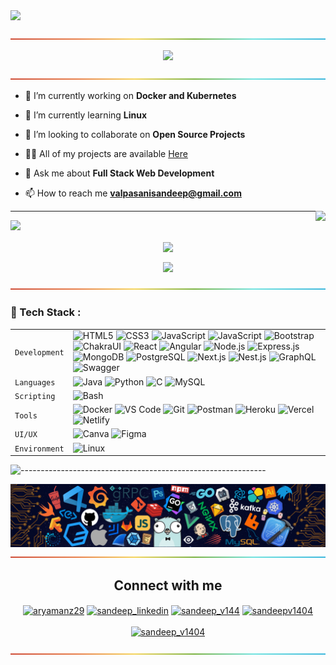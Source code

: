 <!-- ----------- HEAD SECTION START ------------ -->
<img src="https://res.cloudinary.com/dgasye24d/image/upload/v1637508863/products/sandeep-banner_wubux6.png" />

![-------------------------------------------------------------](./images/rainbow.png)

<p align="center">
  <img src="https://readme-typing-svg.herokuapp.com?color=795547&size=30&center=true&vCenter=true&width=550&height=70&lines=Hey+There+👋,+I'm+Sandeep;+An+Open+Source+Enthusiast+☀;Full+Stack+Web+Developer+💻;I+Love+Building+Projects+🛠;Exploring DevOps;">
</p>

![-------------------------------------------------------------](./images/rainbow.png)

<!-- ----------- HEAD SECTION END ------------ -->

<!-- ----------- CONTENT SECTION START ------------ -->

- 🔭 I’m currently working on **Docker and Kubernetes**

- 🌱 I’m currently learning **Linux**

- 👯 I’m looking to collaborate on **Open Source Projects**

- 👨‍💻 All of my projects are available [Here](https://sandeep-v1404.github.io/)

- 💬 Ask me about **Full Stack Web Development**

- 📫 How to reach me **valpasanisandeep@gmail.com**

<img align="right" src="https://komarev.com/ghpvc/?username=sandeep-v1404&style=flat-square&color=795547">
<hr>

<!-- ----------- CONTENT SECTION END ------------ -->

<!-- ----------- STATS SECTION START ------------ -->
<div>
<img src="https://activity-graph.herokuapp.com/graph?username=sandeep-v1404&theme=radical&bg_color=00000000&point=00000000&line=795747&hide_border=true&custom_title=Learn,+Explore,+and+Give+back...&color=795547&area=true&area_color=795547">
</div>

<p align="center"><img align="center" src="https://github-readme-stats.vercel.app/api?username=sandeep-v1404&show_icons=true&count_private=true&icon_color=795547&title_color=795547&color=1fdbd8&bg_color=000000&border_color=795547&text_color=795547" />

<p align="center"><img align="center" src="http://github-readme-streak-stats.herokuapp.com?user=sandeep-v1404&date_format=M%20j%5B%2C%20Y%5D&sideNums=795547&ring=795547&background=000000&dates=795547&currStreakNum=795547&currStreakLabel=795547&fire=795547&sideLabels=795547&stroke=795547&border=795547" />

![-------------------------------------------------------------](./images/rainbow.png)


<!-- ----------- STATS SECTION END ------------ -->

<!-- ----------- TECH STACK SECTION START ------------ -->

### 🍁 Tech Stack :


|               |           |
|       ---     |    ---    |
| `Development`     | ![HTML5](https://img.shields.io/badge/-HTML5-CC2400?style=for-the-badge&logo=html5&logoColor=white) ![CSS3](https://img.shields.io/badge/-CSS3-E24800?style=for-the-badge&logo=css3) ![JavaScript](https://img.shields.io/badge/-JavaScript-FE7601?style=for-the-badge&logo=javascript)  ![JavaScript](https://img.shields.io/badge/-Typescript-3178c6?style=for-the-badge&logo=typescript&logoColor=white)  ![Bootstrap](https://img.shields.io/badge/bootstrap-%23563D7C.svg?style=for-the-badge&logo=bootstrap&logoColor=white) ![ChakraUI](https://img.shields.io/badge/chakraUI-6cc7ba.svg?style=for-the-badge&logo=chakraui&logoColor=white) ![React](https://img.shields.io/badge/react-%2320232a.svg?style=for-the-badge&logo=react&logoColor=%2361DAFB) ![Angular](https://img.shields.io/badge/Angular-256fc5.svg?style=for-the-badge&logo=angular&logoColor=e14f31) ![Node.js](https://img.shields.io/badge/nodejs-77b65d.svg?style=for-the-badge&logo=node.js&logoColor=white) ![Express.js](https://img.shields.io/badge/Express-eeeeee.svg?style=for-the-badge&logo=express&logoColor=black)   ![MongoDB](https://img.shields.io/badge/mongodb-62ac52.svg?style=for-the-badge&logo=mongodb&logoColor=white) ![PostgreSQL](https://img.shields.io/badge/PostgreSQL-%23316192.svg?style=for-the-badge&logo=postgresql&logoColor=white) ![Next.js](https://img.shields.io/badge/next.js-000000?style=for-the-badge&logo=nextdotjs&logoColor=white) ![Nest.js](https://img.shields.io/badge/nest.js-e3524e?style=for-the-badge&logo=nestjs&logoColor=white) ![GraphQL](https://img.shields.io/badge/graphql-e25c97?style=for-the-badge&logo=graphql&logoColor=white) ![Swagger](https://img.shields.io/badge/-Swagger-%23Clojure?style=for-the-badge&logo=swagger&logoColor=white)  |
| `Languages`   | ![Java](https://img.shields.io/badge/-Java-cd470a?style=for-the-badge&logo=java) ![Python](https://img.shields.io/badge/-Python-1F65AC?style=for-the-badge&logo=Python&logoColor=white)  ![C](https://img.shields.io/badge/c-%2300599C.svg?style=for-the-badge&logo=c&logoColor=white) ![MySQL](https://img.shields.io/badge/-MySQL-307BBD?style=for-the-badge&logo=mysql&logoColor=white)|
| `Scripting`   | ![Bash](https://img.shields.io/badge/bash-8aeb0c.svg?style=for-the-badge&logo=gnubash&logoColor=white)
| `Tools`       | ![Docker](https://img.shields.io/badge/docker-%230db7ed.svg?style=for-the-badge&logo=docker&logoColor=white) ![VS Code](https://img.shields.io/badge/Visual_Studio_Code-5D1A60?style=for-the-badge&logo=visual%20studio%20code&logoColor=white) ![Git](https://img.shields.io/badge/Git-682181?style=for-the-badge&logo=git&logoColor=white) ![Postman](https://img.shields.io/badge/Postman-FF6C37?style=for-the-badge&logo=postman&logoColor=white) ![Heroku](https://img.shields.io/badge/Heroku-AA2690?style=for-the-badge&logo=heroku&logoColor=white) ![Vercel](https://img.shields.io/badge/vercel-AA42F1.svg?style=for-the-badge&logo=vercel&logoColor=white) ![Netlify](https://img.shields.io/badge/Netlify-529fc1.svg?style=for-the-badge&logo=netlify&logoColor=white)|
| `UI/UX` |  ![Canva](https://img.shields.io/badge/canva-3271E5.svg?style=for-the-badge&logo=canva&logoColor=white) ![Figma](https://img.shields.io/badge/figma-%23F24E1E.svg?style=for-the-badge&logo=figma&logoColor=white)
| `Environment`       | ![Linux](https://img.shields.io/badge/Linux-FCC624?style=for-the-badge&logo=linux&logoColor=black)|

![-------------------------------------------------------------](https://raw.githubusercontent.com/andreasbm/readme/master/assets/lines/rainbow.png)

<!-- ----------- TECH STACK SECTION END------------ -->

<!-- ----------- BANNER SECTION START ------------ -->

![banner.png](./images/header.png)
![-------------------------------------------------------------](./images/rainbow.png)

<!-- ----------- BANNER SECTION END ------------ -->

<!-- ----------- SOCIAL SECTION START ------------ -->

<h2 align="center">Connect with me</h2>

<p align="center">
<a href="https://discordapp.com/users/Sandeep#8921/" target="blank"><img align="center" src="https://img.shields.io/badge/Discord-7289DA?style=for-the-badge&logo=discord&logoColor=white" alt="aryamanz29"/></a> <a href="https://www.linkedin.com/in/sandeep1404/" target="blank"><img align="center" src="https://img.shields.io/badge/LinkedIn-0077B5?style=for-the-badge&logo=linkedin&logoColor=white" alt="sandeep_linkedin"/></a> <a href="https://instagram.com/sandeep_v144" target="blank"><img align="center" src="https://img.shields.io/badge/Instagram-E4405F?style=for-the-badge&logo=instagram&logoColor=white" alt="sandeep_v144" /></a>
<a href="https://dev.to/sandeepv1404" target="blank"><img align="center" src="https://img.shields.io/badge/DEV.TO-ffffff?style=for-the-badge&logo=devdotto&logoColor=black" alt="sandeepv1404" /></a>
<br>
<br>
<a href="https://twitter.com/sandeep_v1404" target="blank"><img src="https://img.shields.io/twitter/follow/sandeep_v1404?logo=twitter&style=for-the-badge" alt="sandeep_v1404" /></a>
</p>

![-------------------------------------------------------------](./images/rainbow.png)

<!-- ----------- SOCIAL SECTION EMD ------------ -->

